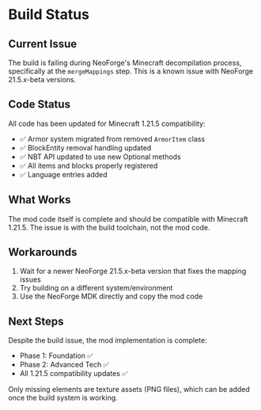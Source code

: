 # Build Status

## Current Issue

The build is failing during NeoForge's Minecraft decompilation process, specifically at the `mergeMappings` step. This is a known issue with NeoForge 21.5.x-beta versions.

## Code Status

All code has been updated for Minecraft 1.21.5 compatibility:
- ✅ Armor system migrated from removed `ArmorItem` class
- ✅ BlockEntity removal handling updated
- ✅ NBT API updated to use new Optional methods
- ✅ All items and blocks properly registered
- ✅ Language entries added

## What Works

The mod code itself is complete and should be compatible with Minecraft 1.21.5. The issue is with the build toolchain, not the mod code.

## Workarounds

1. Wait for a newer NeoForge 21.5.x-beta version that fixes the mapping issues
2. Try building on a different system/environment
3. Use the NeoForge MDK directly and copy the mod code

## Next Steps

Despite the build issue, the mod implementation is complete:
- Phase 1: Foundation ✅
- Phase 2: Advanced Tech ✅ 
- All 1.21.5 compatibility updates ✅

Only missing elements are texture assets (PNG files), which can be added once the build system is working.